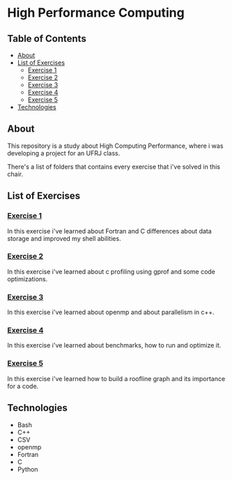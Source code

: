# High Performance Computing

## Table of Contents

<!--ts-->

- [About](#about)
- [List of Exercises](#list-of-exercises)
  - [Exercise 1](#exercise-1)
  - [Exercise 2](#exercise-2)
  - [Exercise 3](#exercise-3)
  - [Exercise 4](#exercise-4)
  - [Exercise 5](#exercise-5)
- [Technologies](#technologies)
<!--te-->

## About

This repository is a study about High Computing Performance, where i was developing a project for an UFRJ class.

There's a list of folders that contains every exercise that i've solved in this chair.

## List of Exercises

### [Exercise 1](https://github.com/DantasB/high-performance-computing/tree/main/First_Exercise)

In this exercise i've learned about Fortran and C differences about data storage and improved my shell abilities.

### [Exercise 2](https://github.com/DantasB/high-performance-computing/tree/main/Second_Exercise)

In this exercise i've learned about c profiling using gprof and some code optimizations.

### [Exercise 3](https://github.com/DantasB/high-performance-computing/tree/main/Third_Exercise)

In this exercise i've learned about openmp and about parallelism in c++.

### [Exercise 4](https://github.com/DantasB/high-performance-computing/tree/main/Fourth_Exercise)

In this exercise i've learned about benchmarks, how to run and optimize it.

### [Exercise 5](https://github.com/DantasB/high-performance-computing/tree/main/Fifth_Exercise)

In this exercise i've learned how to build a roofline graph and its importance for a code.

## Technologies

- Bash
- C++
- CSV
- openmp
- Fortran
- C
- Python
